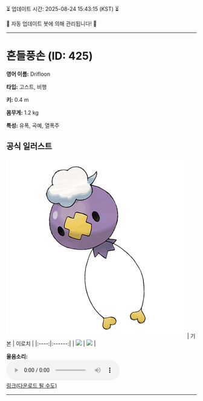 
⏳ 업데이트 시간: 2025-08-24 15:43:15 (KST) ⏳

🤖 자동 업데이트 봇에 의해 관리됩니다! 🤖

---

# 흔들풍손 (ID: 425)
**영어 이름:** Drifloon

**타입:** 고스트, 비행

**키:** 0.4 m

**몸무게:** 1.2 kg

**특성:** 유폭, 곡예, 열폭주

## 공식 일러스트
![](https://raw.githubusercontent.com/PokeAPI/sprites/master/sprites/pokemon/other/official-artwork/425.png)
| 기본 | 이로치 |
|:----:|:------:|
| <img src="http://play.pokemonshowdown.com/sprites/ani/drifloon.gif" width="200"> | <img src="http://play.pokemonshowdown.com/sprites/ani-shiny/drifloon.gif" width="200"> |

**울음소리:**<br><audio controls src="https://raw.githubusercontent.com/PokeAPI/cries/main/cries/pokemon/latest/425.ogg"></audio><br> [링크(다운로드 될 수도)](https://raw.githubusercontent.com/PokeAPI/cries/main/cries/pokemon/latest/425.ogg)


---
